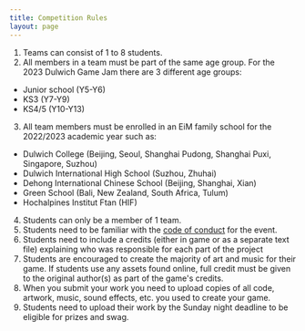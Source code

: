 ```yaml
---
title: Competition Rules
layout: page
---
```

1. Teams can consist of 1 to 8 students.
2. All members in a team must be part of the same age group. For the 2023 Dulwich Game Jam there are 3 different age groups:
  - Junior school (Y5-Y6)
  - KS3 (Y7-Y9)
  - KS4/5 (Y10-Y13)
3. All team members must be enrolled in an EiM family school for the 2022/2023 academic year such as:
  - Dulwich College (Beijing, Seoul, Shanghai Pudong, Shanghai Puxi, Singapore, Suzhou)
  - Dulwich International High School (Suzhou, Zhuhai)
  - Dehong International Chinese School (Beijing, Shanghai, Xian)
  - Green School (Bali, New Zealand, South Africa, Tulum)
  - Hochalpines Institut Ftan (HIF)
4. Students can only be a member of 1 team.
5. Students need to be familiar with the [code of conduct](/information/code-of-conduct) for the event.
6. Students need to include a credits (either in game or as a separate text file) explaining who was responsible for each part of the project
7. Students are encouraged to create the majority of art and music for their game. If students use any assets found online, full credit must be given to the original author(s) as part of the game's credits.
8. When you submit your work you need to upload copies of all code, artwork, music, sound effects, etc. you used to create your game.
9. Students need to upload their work by the Sunday night deadline to be eligible for prizes and swag.